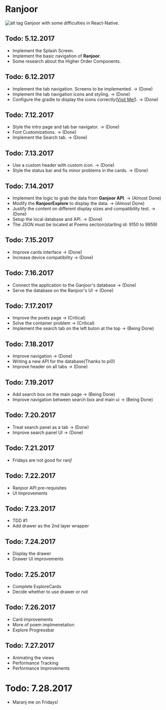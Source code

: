 # Ranjoor
![alt tag](http://uupload.ir/files/azb_ranjoor.png)
Ganjoor with some difficulties in React-Native.

## Todo: 5.12.2017 
* Implement the Splash Screen.
* Implement the basic navigation of **Ranjoor**.
* Some research about the Higher Order Components.

## Todo: 6.12.2017
* Implement the tab navigation. Screens to be implemented. -> (Done)
* Implement the tab navigation icons and styling. -> (Done)
* Configure the gradle to display the icons correctly([Visit Me!](https://github.com/MorphLab/react-native-vector-icons#option-with-gradle-recommended)). -> (Done)

## Todo: 7.12.2017
* Style the intro page and tab bar navigator. -> (Done)
* Font Customizations. -> (Done)
* Implement the Search tab. -> (Done)

## Todo: 7.13.2017
* Use a custom header with custom icon. -> (Done)
* Style the status bar and fix minor problems in the cards. -> (Done)

## Todo: 7.14.2017
* Implement the logic to grab the data from **Ganjoor API**. -> (Almost Done)
* Modify the **RanjoorExplore** to display the data. -> (Almost Done)
* Justify the content on different display sizes and compatibility test. -> (Done)
* Setup the local database and API. -> (Done)
* The JSON must be located at Poems section(starting id: 9150 to 9959)

## Todo: 7.15.2017
* Improve cards interface -> (Done)
* Increase device compatibility -> (Done)

## Todo: 7.16.2017
* Connect the application to the Ganjoor's database -> (Done)
* Serve the database on the Ranjoor's UI -> (Done)

## Todo: 7.17.2017
* Improve the poets page -> (Critical)
* Solve the container problem -> (Critical)
* Implement the search tab on the left buton at the top -> (Being Done)

## Todo: 7.18.2017
* Improve navigation -> (Done)
* Writing a new API for the database(Thanks to pi0)
* Improve header on all tabs -> (Done)

## Todo: 7.19.2017
* Add search box on the main page -> (Being Done)
* Improve navigation between search box and main ui -> (Being Done)

## Todo: 7.20.2017
* Treat search panel as a tab -> (Done)
* Improve search panel UI -> (Done)

## Todo: 7.21.2017
* Fridays are not good for ranj!

## Todo: 7.22.2017
* Ranjoor API pre-requisites
* UI Improvements 

## Todo: 7.23.2017
* TDD #1
* Add drawer as the 2nd layer wrapper

## Todo: 7.24.2017
* Display the drawer
* Drawer UI improvements

## Todo: 7.25.2017
* Complete ExploreCards
* Decide whether to use drawer or not

## Todo: 7.26.2017
* Card improvements
* More of poem implmenetation
* Explore Progressbar

## Todo: 7.27.2017
* Animating the views
* Performance Tracking
* Performance Improvements

# Todo: 7.28.2017
* Maranj me on Fridays!